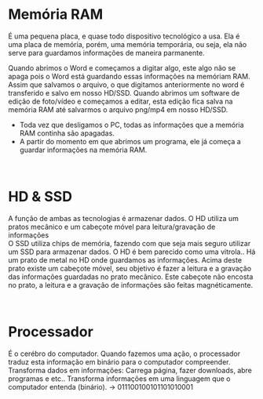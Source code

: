 # Memória RAM
É uma pequena placa, e quase todo dispositivo tecnológico a usa.
Ela é uma placa de memória, porém, uma memória temporária, ou seja, ela não serve para guardamos informações de maneira parmanente. 

Quando abrimos o Word e começamos a digitar algo, este algo não se apaga pois o Word está guardando essas informações na memóriam RAM. 
Assim que salvamos o arquivo, o que digitamos anteriormente no word é transferido e salvo em nosso HD/SSD.
Quando abrimos um software de edição de foto/vídeo e começamos a editar, esta edição fica salva na memória RAM até salvarmos o arquivo png/mp4 em nosso HD/SSD.
- Toda vez que desligamos o PC, todas as informações que a memória RAM continha são apagadas. 
- A partir do momento em que abrimos um programa, ele já começa a guardar informações na memória RAM.

</br>

# HD & SSD
A função de ambas as tecnologias é armazenar dados.
O HD utiliza um pratos mecânico e um cabeçote móvel para leitura/gravação de informações	
O SSD utiliza chips de memória, fazendo com que seja mais seguro utilizar um SSD para armazenar dados. 
O HD é bem parecido como uma vitrola.. Há um prato de metal no HD onde guardamos as informações.
Acima deste prato existe um cabeçote móvel, seu objetivo é fazer a leitura e a gravação das informações guardadas no prato mecânico.
Este cabeçote não encosta no prato, a leitura e a gravação de informações são feitas magnéticamente.

</br>

# Processador
É o cerébro do computador. 
Quando fazemos uma ação, o processador traduz esta informação em binário para o computador compreender.  
Transforma dados em informações: Carrega página, fazer downloads, abre programas e etc.. 
Transforma informações em uma linguagem que o computador entenda (binário). 
-> 011100100101101010001

